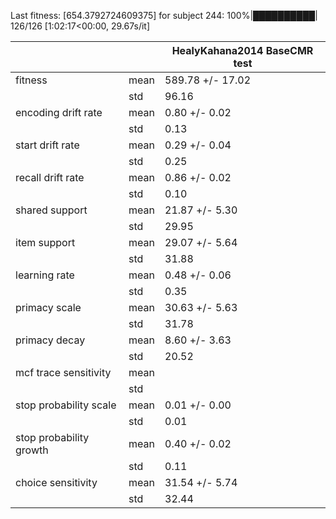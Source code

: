 Last fitness: [654.3792724609375] for subject 244: 100%|██████████| 126/126 [1:02:17<00:00, 29.67s/it]

| | | HealyKahana2014 BaseCMR test |
|---|---|---|
| fitness | mean | 589.78 +/- 17.02 |
| | std | 96.16 |
| encoding drift rate | mean | 0.80 +/- 0.02 |
| | std | 0.13 |
| start drift rate | mean | 0.29 +/- 0.04 |
| | std | 0.25 |
| recall drift rate | mean | 0.86 +/- 0.02 |
| | std | 0.10 |
| shared support | mean | 21.87 +/- 5.30 |
| | std | 29.95 |
| item support | mean | 29.07 +/- 5.64 |
| | std | 31.88 |
| learning rate | mean | 0.48 +/- 0.06 |
| | std | 0.35 |
| primacy scale | mean | 30.63 +/- 5.63 |
| | std | 31.78 |
| primacy decay | mean | 8.60 +/- 3.63 |
| | std | 20.52 |
| mcf trace sensitivity | mean | |
| | std | |
| stop probability scale | mean | 0.01 +/- 0.00 |
| | std | 0.01 |
| stop probability growth | mean | 0.40 +/- 0.02 |
| | std | 0.11 |
| choice sensitivity | mean | 31.54 +/- 5.74 |
| | std | 32.44 |